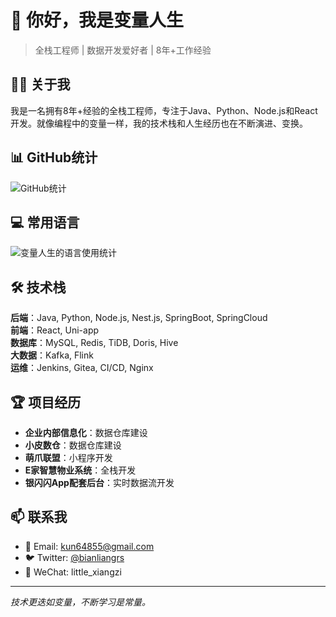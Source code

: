 # 👋 你好，我是变量人生

> 全栈工程师 | 数据开发爱好者 | 8年+工作经验

## 🧑‍💻 关于我

我是一名拥有8年+经验的全栈工程师，专注于Java、Python、Node.js和React开发。就像编程中的变量一样，我的技术栈和人生经历也在不断演进、变换。

## 📊 GitHub统计

![GitHub统计](https://github-readme-stats.vercel.app/api?username=hhhh-wang&hide_title=true&hide_border=true&show_icons=true&include_all_commits=true&line_height=21&bg_color=0,EC6C6C,FFD479,FFFC79,73FA79&theme=graywhite&locale=cn)

## 💻 常用语言

![变量人生的语言使用统计](https://github-readme-stats.vercel.app/api/top-langs/?username=hhhh-wang&hide_title=true&hide_border=true&layout=compact&bg_color=0,73FA79,73FDFF,D783FF&theme=graywhite&locale=cn)


## 🛠️ 技术栈

**后端**：Java, Python, Node.js, Nest.js, SpringBoot, SpringCloud  
**前端**：React, Uni-app  
**数据库**：MySQL, Redis, TiDB, Doris, Hive  
**大数据**：Kafka, Flink  
**运维**：Jenkins, Gitea, CI/CD, Nginx

## 🏆 项目经历

- **企业内部信息化**：数据仓库建设
- **小皮数仓**：数据仓库建设
- **萌爪联盟**：小程序开发
- **E家智慧物业系统**：全栈开发
- **银闪闪App配套后台**：实时数据流开发

## 📫 联系我

- 📧 Email: kun64855@gmail.com
- 🐦 Twitter: [@bianliangrs](https://x.com/bianliangrs)
- 💬 WeChat: little_xiangzi

---

*技术更迭如变量，不断学习是常量。*
